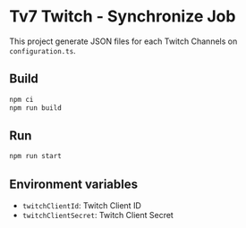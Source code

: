 # Tv7 Twitch - Synchronize Job

This project generate JSON files for each Twitch Channels on `configuration.ts`.

## Build

```bash
npm ci
npm run build
```

## Run

```bash
npm run start
```

## Environment variables

- `twitchClientId`: Twitch Client ID
- `twitchClientSecret`: Twitch Client Secret
